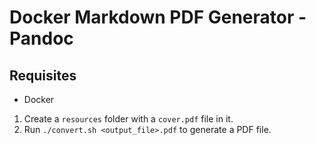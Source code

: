 # Docker Markdown PDF Generator - Pandoc

## Requisites

- Docker

1. Create a `resources` folder with a `cover.pdf` file in it.
2. Run `./convert.sh <output_file>.pdf` to generate a PDF file.
